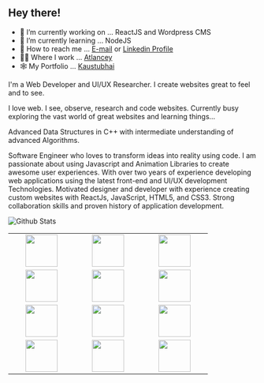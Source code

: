 
## Hey there!


- 💪 I’m currently working on ... ReactJS and Wordpress CMS
- 📗 I’m currently learning ... NodeJS
- 🤙 How to reach me ... [E-mail](mailto:kaustubh229@gmail.com) or [Linkedin Profile](https://linkedin.com/in/kaustubhai)
- 👨‍💻 Where I work ... [Atlancey](https://atlancey.com/)
- 🕸️ My Portfolio ... [Kaustubhai](https://kaustubhai.netlify.app/) 

I'm a Web Developer and UI/UX Researcher. I create websites great to feel and to see.

I love web. I see, observe, research and code websites. Currently busy exploring the vast world of great websites and learning things...

Advanced Data Structures in C++ with intermediate understanding of advanced Algorithms.

Software Engineer who loves to transform ideas into reality using code. I am passionate about using Javascript and Animation Libraries to create awesome user experiences. With over two years of experience developing web applications using the latest front-end and UI/UX development Technologies. Motivated designer and developer with experience creating custom websites with ReactJs, JavaScript, HTML5, and CSS3. Strong collaboration skills and proven history of application development.
 

<img
align="left"
alt="Github Stats"
src="https://github-readme-stats.vercel.app/api?username=kaustubhai&theme=graywhite&show_icons=true&hide_border=true"
/>

[](https://github-readme-stats.vercel.app/api/top-langs/?username=kaustubhai&hide=java&layout=compact)



<br>
<table>
<tbody>

<tr>
<td align="center" width="20%">
<span><b><center></center></b></span> 
<img height=65px width="65" src="https://img.icons8.com/color/48/000000/html-5.png"/>
</td>

<td align="center" width="20%">
<span><b><center></center></b></span> 
<img height=65px width="65" src="https://img.icons8.com/color/48/000000/css3.png"/>
</td>

<td align="center" width="20%">
<span><b><center></center></b></span>
<img height=65px width="65" src="https://img.icons8.com/color/48/000000/javascript.png"/>
</td>
</tr>

<tr>
<td align="center" width="20%">
<span><b><center></center></b></span> 
<img height=65px width="65" src="https://img.icons8.com/officel/48/000000/react.png"/>
</td>

<td align="center" width="20%">
<span><b><center></center></b></span> 
<img height=65px width="65" src="https://img.icons8.com/color/48/000000/nodejs.png"/>
</td>

<td align="center" width="20%">
<span><b><center></center></b></span>
<img height=65px width="65" src="https://img.icons8.com/officel/48/000000/php-logo.png"/>
</td>
</tr>

<tr>
<td align="center" width="20%">
<span><b><center></center></b></span>
<img height=65px width="65" src="https://img.icons8.com/color/48/000000/c-plus-plus-logo.png"/>
</td>

<td align="center" width="20%">
<span><b><center></center></b></span> 
<img height=65px width="65" src="https://img.icons8.com/color/48/000000/python.png"/> 
</td>

<td align="center" width="20%">
<span><b><center></center></b></span> 
<img height=65px width="65" src="https://img.icons8.com/color/48/000000/java-coffee-cup-logo.png"/>
</tr>

<tr>
<td align="center" width="20%">
<span><b><center></center></b></span>
<img height=65px width="65" src="https://img.icons8.com/fluent/48/000000/adobe-photoshop.png"/>
</td>

<td align="center" width="20%">
<span><b><center></center></b></span> 
<img height=65px width="65" src="https://img.icons8.com/color/48/000000/adobe-illustrator.png"/>
</td>

<td align="center" width="20%">
<span><b><center></center></b></span> 
<img height=65px width="65" src="https://cdn4.iconfinder.com/data/icons/bloomies-webdesign-tools/25/Figma_square-512.png"/>
</td>

</tr>

</tbody>
</table
